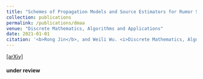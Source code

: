 ```yaml
---
title: "Schemes of Propagation Models and Source Estimators for Rumor Source Detection in Online Social Networks: A Short Survey of a Decade of Research"
collection: publications
permalink: /publications/dmaa
venue: "Discrete Mathematics, Algorithms and Applications"
date: 2021-01-01
citation: '<b>Rong Jin</b>, and Weili Wu. <i>Discrete Mathematics, Algorithms and Applications</i>.'
---
```

[[arXiv]](https://arxiv.org/abs/2101.00753)

#### under review
